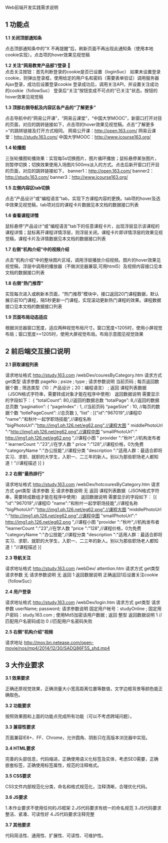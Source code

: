 Web前端开发实践需求说明

## 1 功能点

**1.1 关闭顶部通知条**

点击顶部通知条中的“X 不再提醒”后，刷新页面不再出现此通知条（使用本地cookie实现）。点击项的hover效果见视觉稿

**1.2 关注“网易教育产品部”/登录**
   
点击关注按钮：首先判断登录的cookie是否已设置（loginSuc）
如果未设置登录cookie，则弹出登录框，使用给定的用户名和密码（需要表单验证）调用服务器Ajax登录，成功后设置登录cookie
登录成功后，调用关注API，并设置关注成功的cookie（followSuc）
登录后“关注”按钮变成不可点的“已关注”状态。按钮的hover效果见视觉稿

**1.3 顶部右侧导航及内容区各产品的“了解更多”**

点击导航中的“网易公开课”，“网易云课堂”，“中国大学MOOC”，新窗口打开对目的页面，对应的跳转链接如下，点击项的hover效果见视觉稿。点击“了解更多>”的跳转链接及打开方式相同。
网易公开课：http://open.163.com/
网易云课堂：http://study.163.com/
中国大学MOOC：http://www.icourse163.org/

**1.4 轮播图**

三张轮播图轮播效果：实现每5s切换图片，图片循环播放；鼠标悬停某张图片，则暂停切换；切换效果使用入场图片500ms淡入的方式。点击后新开窗口打开目的页面，对应的跳转链接如下，
banner1：http://open.163.com/
banner2：http://study.163.com/
banner3：http://www.icourse163.org/

**1.5 左侧内容区tab切换**

点击“产品设计”或“编程语言”tab，实现下方课程内容的更换。tab项的hover及选中效果见视觉稿，tab项对应的课程卡片数据见本文档的数据接口列表

**1.6 查看课程详情**

鼠标悬停“产品设计”或“编程语言”tab下的任意课程卡片，出现浮层显示该课程的课程详情；鼠标离开课程详情浮层，则浮层关闭。课程卡片即详情浮层的效果见视觉稿，课程卡片及详情数据见本文档的数据接口列表

**1.7 右侧“机构介绍”中的视频介绍**

点击“机构介绍”中的整块图片区域，调用浮层播放介绍视频。图片的hover效果见视觉稿，浮层中调用的播放器（不做浏览器兼容,可用html5）及视频内容接口见本文档的数据接口列表

**1.8 右侧“热门推荐”**

实现每次进入或刷新本页面，“热门推荐”模块中，接口返回20门课程数据，默认展示前10门课程，隔5秒更新一门课程，实现滚动更新热门课程的效果。课程数据接口见本文档的数据接口列表

**1.9 页面布局动态适应**

根据浏览器窗口宽度，适应两种视觉布局尺寸。窗口宽度<1205时，使用小屏视觉布局；窗口宽度>=1205时，使用大屏视觉布局。布局示意图见视觉效果

## 2 前后端交互接口说明

**2.1 获取课程列表**

请求地址格式  http://study.163.com /webDev/couresByCategory.htm
请求方式    get类型
请求参数    pageNo ; 
            psize ; 
            type ;
请求参数说明  当前页码 ;
              每页返回数据个数 ;
              筛选类型（10：产品设计；20：编程语言） ;
返回  课程列表数据（JSON格式字符串，需要转成对象才能在程序中使用）
返回数据说明  需要显示的字段如下：
{
 “totalCount”: 80,//返回的数据总数
 “totalPage”: 8,//返回的数据总页数
 “pagination”: {
“pageIndex” : 1, //当前页码
“pageSize” : 10, //每页的数据个数
“totlePageCount”: //总页数
             },
 “list” : [{"id":"967019",//课程ID
 "name":"和秋叶一起学职场技能",//课程名称
 "bigPhotoUrl":"http://img1.ph.126.net/eg62.png",//课程大图
 " middlePhotoUrl ":"http://img1.ph.126.net/eg62.png",//课程中图
 "smallPhotoUrl":" http://img1.ph.126.net/eg62.png ",//课程小图
 " provider ":"秋叶",//机构发布者
 " learnerCount ":"23",//在学人数
 " price ":"128",//课程价格，0为免费
 "categoryName ":"办公技能",//课程分类
 "description ":"适用人群：最适合即将实习、求职、就职的大学生，入职一、二三年的新人。别以为那些职场老人都知道！"//课程描述
}]
}
 

**2.2 右侧“最热排行”**

请求地址格式  http://study.163.com /webDev/hotcouresByCategory.htm
请求方式    get类型
请求参数    无
请求参数说明  无
返回  课程列表数据（JSON格式字符串，需要转成数组才能在程序中使用）
返回数据说明  需要显示的字段如下：
[{
   "id":"967019",//课程ID
 "name":"和秋叶一起学职场技能",//课程名称
 "bigPhotoUrl":"http://img1.ph.126.net/eg62.png",//课程大图
 "middlePhotoUrl ":"http://img1.ph.126.net/eg62.png",//课程中图
 "smallPhotoUrl":" http://img1.ph.126.net/eg62.png ",//课程小图
 "provider ":"秋叶",//机构发布者
 "learnerCount ":"23",//在学人数
 "price ":"128",//课程价格，0为免费
 "categoryName ":"办公技能",//课程分类
 "description ":"适用人群：最适合即将实习、求职、就职的大学生，入职一、二三年的新人。别以为那些职场老人都知道！"//课程描述
}]

**2.3 导航关注**

请求地址格式  http://study.163.com /webDev/ attention.htm
请求方式    get类型
请求参数    无
请求参数说明  无
返回  1
返回数据说明  正确返回1后设置关注cookie（followSuc）

**2.4 用户登录**

请求地址格式  http://study.163.com /webDev/login.htm
请求方式    get类型
请求参数    userName;
password;
请求参数说明  固定用户帐号：studyOnline ;
固定用户密码：study.163.com ;
使用Md5加密该用户数据 ;
返回  整型
返回数据说明  1  //匹配用户名密码成功
0  //匹配用户名密码失败

**2.5 右侧“机构介绍”视频**

请求地址    http://mov.bn.netease.com/open-movie/nos/mp4/2014/12/30/SADQ86F5S_shd.mp4

## 3 大作业要求

**3.1 效果要求**

正确还原视觉效果，正确测量大小宽高距离位置等数值，文字边框背景等颜色能正确取色。

**3.2 功能要求**

按照效果图和上面的功能点完成所有功能（可以不考虑跨域问题）。

**3.3 兼容性要求**

页面兼容IE8+、FF、Chrome，允许圆角、阴影只在高版本浏览器中实现。

**3.4 HTML要求**

完善的头部信息，代码缩进，正确使用语义化标签及实体，考虑SEO需要，正确嵌套标签，正确使用标签属性，规范的注释格式。

**3.5 CSS要求**

CSS文件内部规范化分类，命名和格式规范化，注释清晰，合理优化代码。

**3.6 JS要求**

1.本作业要求不使用任何的JS框架
2.JS代码要求有统一的命名规范
3.JS代码要求整洁、紧凑、可读性好 
4.JS代码要求注释完整

**3.7 其他要求**

代码简洁性、通用性、扩展性、可读性、可维护性。
